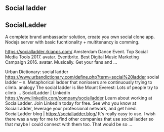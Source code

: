 ## Social ladder
## SocialLadder
A complete brand ambassador solution, create you own social clone app. Nodejs server with basic fucntionality + multitenancy is comming.

https://socialladder.rkiapps.com/
Amsterdam Dance Event. Top Social Media Tools 2017. avatar. Eventbrite. Best Digital Music Marketing Campaign 2016. avatar. Musically. Get your fans and ...

Urban Dictionary: social ladder
https://www.urbandictionary.com/define.php?term=social%20ladder
social ladder – n. Metaphorical ladder that nonlosers are continuously trying to climb. analogy The social ladder is like Mount Everest: Lots of people try to climb ...
SocialLadder | LinkedIn
https://www.linkedin.com/company/socialladder
Learn about working at SocialLadder. Join LinkedIn today for free. See who you know at SocialLadder, leverage your professional network, and get hired.
SocialLadder blog |
https://socialladder.blog/
It's really easy to use. I wish there was a way for me to find other companies that use social ladder so that maybe I could connect with them too. That would be so ...
